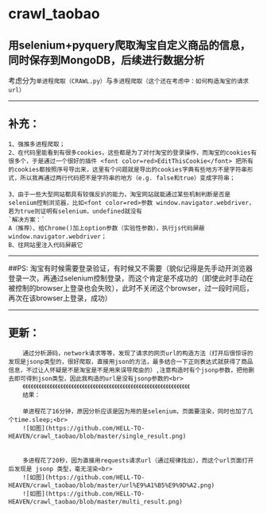 # crawl_taobao
用selenium+pyquery爬取淘宝自定义商品的信息，同时保存到MongoDB，后续进行数据分析<br>
-------

考虑分为`单进程爬取（CRAWL.py）`与`多进程爬取（这个还在考虑中：如何构造淘宝的请求url）`

************

## 补充：
    1、强推多进程爬取；
    2、在代码里能看到有很多cookies，这些都是为了对付淘宝的登录操作，而淘宝的cookies有很多个，于是通过一个很好的插件 <font color=red>EditThisCookie</font> 把所有的cookies都按照序号导出来，这里有个问题就是导出的cookies字典有些地方不是字符串形式，所以我再通过两行代码把不是字符串的地方（e.g. false和true）变成字符串；

    3、由于一些大型网站都具有较强反扒的能力，淘宝网站就能通过某些机制判断是否是selenium控制浏览器，比如<font color=red>参数 window.navigator.webdriver，若为true则证明有selenium，undefined就没有
    `解决方案：` 
    A（推荐）、给Chrome()加上option参数（实验性参数），执行js代码屏蔽window.navigator.webdriver；
    B、往网站里注入代码屏蔽它
    
    
**********
##PS:
淘宝有时候需要登录验证，有时候又不需要（貌似记得是先手动开浏览器登录一次，再通过selenium控制登录，而这个肯定是不成功的（即使此时手动在被控制的browser上登录也会失败），此时不关闭这个browser，过一段时间后，再次在该browser上登录，成功）

***************

## 更新：
        通过分析源码，network请求等等，发现了请求的网页url的构造方法（打开后很惊讶的发现是jsonp类型的，很好爬取，直接用json的方法，最多结合一下正则表达式就获得了商品信息，不过让人怀疑是不是淘宝是不是用来误导爬虫的）,注意构造时有个jsonp参数，把他删去即可得到json类型，因此我构造的url是没有jsonp参数的<br>
        《《《《《《《《《《《《《《《《《《《《《《《《《《《《《《《《《《《《《《《《《《《《《《《《《《《《《《《《《《《《《《
        结果：
        
        单进程花了16分钟，原因分析应该是因为用的是selenium，页面要渲染，同时也加了几个time.sleep;<br>
        ![如图](https://github.com/HELL-TO-HEAVEN/crawl_taobao/blob/master/single_result.png)
        
        
        多进程花了20秒，因为直接用requests请求url（通过规律找出），而这个url页面打开后发现是 jsonp 类型，毫无渲染<br>
        ![如图](https://github.com/HELL-TO-HEAVEN/crawl_taobao/blob/master/url%E9%A1%B5%E9%9D%A2.png)
        ![如图](https://github.com/HELL-TO-HEAVEN/crawl_taobao/blob/master/multi_result.png)
        
